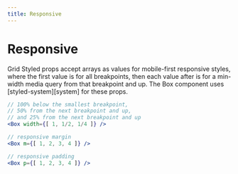 ```yaml
---
title: Responsive
---
```


# Responsive

Grid Styled props accept arrays as values for mobile-first responsive styles,
where the first value is for all breakpoints, then each value after is for a min-width
media query from that breakpoint and up.
The Box component uses [styled-system][system] for these props.

```jsx
// 100% below the smallest breakpoint,
// 50% from the next breakpoint and up,
// and 25% from the next breakpoint and up
<Box width={[ 1, 1/2, 1/4 ]} />

// responsive margin
<Box m={[ 1, 2, 3, 4 ]} />

// responsive padding
<Box p={[ 1, 2, 3, 4 ]} />
```

